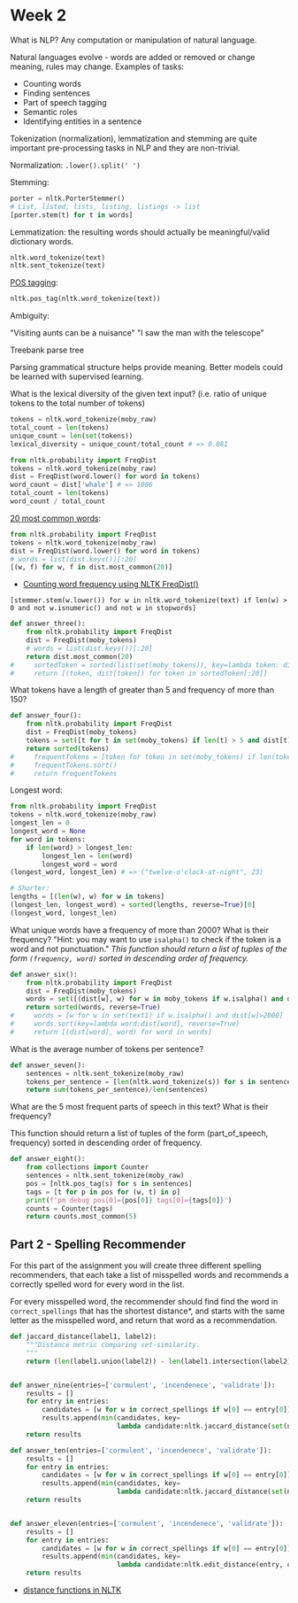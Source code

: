 # Week 2

What is NLP? Any computation or manipulation of natural language.

Natural languages evolve - words are added or removed or change meaning, rules
may change. Examples of tasks:

* Counting words
* Finding sentences
* Part of speech tagging
* Semantic roles
* Identifying entities in a sentence

Tokenization (normalization), lemmatization and stemming are quite
important pre-processing tasks in NLP and they are non-trivial.

Normalization: `.lower().split(' ')`

Stemming:

```python
porter = nltk.PorterStemmer()
# List, listed, lists, listing, listings -> list
[porter.stem(t) for t in words]
```

Lemmatization: the resulting words should actually be meaningful/valid dictionary words.

```python
nltk.word_tokenize(text)
nltk.sent_tokenize(text)
```

[POS tagging](https://pythonprogramming.net/natural-language-toolkit-nltk-part-speech-tagging/):

```python
nltk.pos_tag(nltk.word_tokenize(text))
```

Ambiguity:

"Visiting aunts can be a nuisance"
"I saw the man with the telescope"

Treebank parse tree

Parsing grammatical structure helps provide meaning. Better models could be learned
with supervised learning.

What is the lexical diversity of the given text input? (i.e. ratio of unique tokens to the total number of tokens)

```python
tokens = nltk.word_tokenize(moby_raw)
total_count = len(tokens)
unique_count = len(set(tokens))
lexical_diversity = unique_count/total_count # => 0.081
```

```python
from nltk.probability import FreqDist
tokens = nltk.word_tokenize(moby_raw)
dist = FreqDist(word.lower() for word in tokens)
word_count = dist['whale'] # => 1086
total_count = len(tokens)
word_count / total_count
```

[20 most common words](http://www.ling.helsinki.fi/kit/2009s/clt231/NLTK/book/ch01-LanguageProcessingAndPython.html#frequency-distributions):

```python
from nltk.probability import FreqDist
tokens = nltk.word_tokenize(moby_raw)
dist = FreqDist(word.lower() for word in tokens)
# words = list(dist.keys())[:20]
[(w, f) for w, f in dist.most_common(20)]
```

* [Counting word frequency using NLTK FreqDist()](https://www.strehle.de/tim/weblog/archives/2015/09/03/1569)

```
[stemmer.stem(w.lower()) for w in nltk.word_tokenize(text) if len(w) > 0 and not w.isnumeric() and not w in stopwords]
```

```python
def answer_three():
    from nltk.probability import FreqDist
    dist = FreqDist(moby_tokens)
    # words = list(dist.keys())[:20]
    return dist.most_common(20)
#     sortedToken = sorted(list(set(moby_tokens)), key=lambda token: dist[token], reverse=True)
#     return [(token, dist[token]) for token in sortedToken[:20]]
```


What tokens have a length of greater than 5 and frequency of more than 150?

```python
def answer_four():
    from nltk.probability import FreqDist
    dist = FreqDist(moby_tokens)
    tokens = set([t for t in set(moby_tokens) if len(t) > 5 and dist[t] > 150])
    return sorted(tokens)
#     frequentTokens = [token for token in set(moby_tokens) if len(token)>5 and dist[token]>150]
#     frequentTokens.sort()
#     return frequentTokens
```

Longest word:

```python
from nltk.probability import FreqDist
tokens = nltk.word_tokenize(moby_raw)
longest_len = 0
longest_word = None
for word in tokens:
    if len(word) > longest_len:
        longest_len = len(word)
        longest_word = word
(longest_word, longest_len) # => ("twelve-o'clock-at-night", 23)

# Shorter:
lengths = [(len(w), w) for w in tokens]
(longest_len, longest_word) = sorted(lengths, reverse=True)[0]
(longest_word, longest_len)
```

What unique words have a frequency of more than 2000? What is their frequency?
"Hint:  you may want to use `isalpha()` to check if the token is a word and not punctuation."
*This function should return a list of tuples of the form `(frequency, word)` sorted in descending order of frequency.*

```python
def answer_six():
    from nltk.probability import FreqDist
    dist = FreqDist(moby_tokens)
    words = set([(dist[w], w) for w in moby_tokens if w.isalpha() and dist[w] > 2000])
    return sorted(words, reverse=True)
#     words = [w for w in set(text1) if w.isalpha() and dist[w]>2000]
#     words.sort(key=lambda word:dist[word], reverse=True)
#     return [(dist[word], word) for word in words]
```

What is the average number of tokens per sentence?

```python
def answer_seven():
    sentences = nltk.sent_tokenize(moby_raw)
    tokens_per_sentence = [len(nltk.word_tokenize(s)) for s in sentences]
    return sum(tokens_per_sentence)/len(sentences)
```

What are the 5 most frequent parts of speech in this text? What is their frequency?

This function should return a list of tuples of the form (part_of_speech, frequency) sorted in descending order of frequency.

```python
def answer_eight():
    from collections import Counter
    sentences = nltk.sent_tokenize(moby_raw)
    pos = [nltk.pos_tag(s) for s in sentences]
    tags = [t for p in pos for (w, t) in p]
    print(f'pm debug pos[0]={pos[0]} tags[0]={tags[0]}')
    counts = Counter(tags)
    return counts.most_common(5)
```

## Part 2 - Spelling Recommender

For this part of the assignment you will create three different spelling recommenders, that each take a list of misspelled words and recommends a correctly spelled word for every word in the list.

For every misspelled word, the recommender should find find the word in `correct_spellings` that has the shortest distance*, and starts with the same letter as the misspelled word, and return that word as a recommendation.

```python
def jaccard_distance(label1, label2):
    """Distance metric comparing set-similarity.
    """
    return (len(label1.union(label2)) - len(label1.intersection(label2)))/len(label1.union(label2))


def answer_nine(entries=['cormulent', 'incendenece', 'validrate']):
    results = []
    for entry in entries:
        candidates = [w for w in correct_spellings if w[0] == entry[0]]
        results.append(min(candidates, key=
                           lambda candidate:nltk.jaccard_distance(set(nltk.ngrams(entry, n=3)), set(nltk.ngrams(candidate, n=3)))))
    return results

def answer_ten(entries=['cormulent', 'incendenece', 'validrate']):
    results = []
    for entry in entries:
        candidates = [w for w in correct_spellings if w[0] == entry[0]]
        results.append(min(candidates, key=
                           lambda candidate:nltk.jaccard_distance(set(nltk.ngrams(entry, n=4)), set(nltk.ngrams(candidate, n=4)))))
    return results    


def answer_eleven(entries=['cormulent', 'incendenece', 'validrate']):
    results = []
    for entry in entries:
        candidates = [w for w in correct_spellings if w[0] == entry[0]]
        results.append(min(candidates, key=
                           lambda candidate:nltk.edit_distance(entry, candidate)))
    return results
```

* [distance functions in NLTK](http://www.nltk.org/_modules/nltk/metrics/distance.html)
